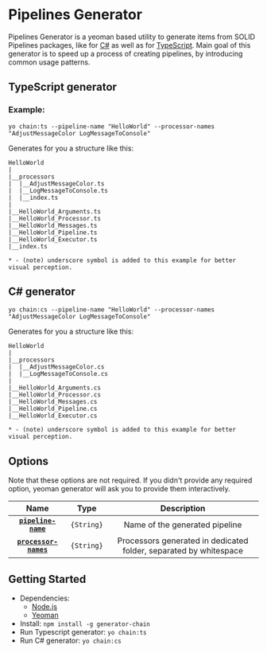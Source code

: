 # Pipelines Generator

Pipelines Generator is a yeoman based utility to generate items from SOLID Pipelines packages, like for [C#](https://www.nuget.org/packages/Pipelines.Net/) as well as for [TypeScript](https://www.npmjs.com/package/solid-pipelines). Main goal of this generator is to speed up a process of creating pipelines, by introducing common usage patterns.

## TypeScript generator

### Example:

`yo chain:ts --pipeline-name "HelloWorld" --processor-names "AdjustMessageColor LogMessageToConsole"`

Generates for you a structure like this:

```
HelloWorld
|
|__processors
|  |__AdjustMessageColor.ts
|  |__LogMessageToConsole.ts
|  |__index.ts
|
|__HelloWorld_Arguments.ts
|__HelloWorld_Processor.ts
|__HelloWorld_Messages.ts
|__HelloWorld_Pipeline.ts
|__HelloWorld_Executor.ts
|__index.ts

* - (note) underscore symbol is added to this example for better visual perception. 
```

## C# generator

`yo chain:cs --pipeline-name "HelloWorld" --processor-names "AdjustMessageColor LogMessageToConsole"`

Generates for you a structure like this:

```
HelloWorld
|
|__processors
|  |__AdjustMessageColor.cs
|  |__LogMessageToConsole.cs
|
|__HelloWorld_Arguments.cs
|__HelloWorld_Processor.cs
|__HelloWorld_Messages.cs
|__HelloWorld_Pipeline.cs
|__HelloWorld_Executor.cs

* - (note) underscore symbol is added to this example for better visual perception. 
```

## Options

Note that these options are not required. If you didn't provide any required option, yeoman generator will ask you to provide them interactively.

|Name|Type|Description|
|:--:|:--:|:---------:|
|**[`pipeline-name`](#limit)**|`{String}`|Name of the generated pipeline|
|**[`processor-names`](#mimetype)**|`{String}`|Processors generated in dedicated folder, separated by whitespace|

## Getting Started

- Dependencies:
  - [Node.js](https://nodejs.org/en/)
  - [Yeoman](http://yeoman.io/)
- Install: `npm install -g generator-chain`
- Run Typescript generator: `yo chain:ts`
- Run C# generator: `yo chain:cs`
